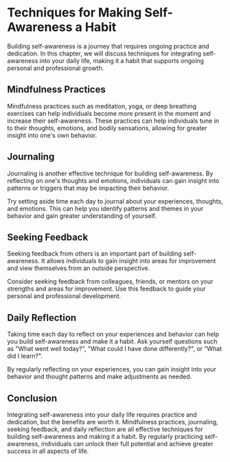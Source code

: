 Techniques for Making Self-Awareness a Habit
===================================================================================================

Building self-awareness is a journey that requires ongoing practice and dedication. In this chapter, we will discuss techniques for integrating self-awareness into your daily life, making it a habit that supports ongoing personal and professional growth.

Mindfulness Practices
---------------------

Mindfulness practices such as meditation, yoga, or deep breathing exercises can help individuals become more present in the moment and increase their self-awareness. These practices can help individuals tune in to their thoughts, emotions, and bodily sensations, allowing for greater insight into one's own behavior.

Journaling
----------

Journaling is another effective technique for building self-awareness. By reflecting on one's thoughts and emotions, individuals can gain insight into patterns or triggers that may be impacting their behavior.

Try setting aside time each day to journal about your experiences, thoughts, and emotions. This can help you identify patterns and themes in your behavior and gain greater understanding of yourself.

Seeking Feedback
----------------

Seeking feedback from others is an important part of building self-awareness. It allows individuals to gain insight into areas for improvement and view themselves from an outside perspective.

Consider seeking feedback from colleagues, friends, or mentors on your strengths and areas for improvement. Use this feedback to guide your personal and professional development.

Daily Reflection
----------------

Taking time each day to reflect on your experiences and behavior can help you build self-awareness and make it a habit. Ask yourself questions such as "What went well today?", "What could I have done differently?", or "What did I learn?".

By regularly reflecting on your experiences, you can gain insight into your behavior and thought patterns and make adjustments as needed.

Conclusion
----------

Integrating self-awareness into your daily life requires practice and dedication, but the benefits are worth it. Mindfulness practices, journaling, seeking feedback, and daily reflection are all effective techniques for building self-awareness and making it a habit. By regularly practicing self-awareness, individuals can unlock their full potential and achieve greater success in all aspects of life.
